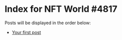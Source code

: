 # Index for NFT World #4817
Posts will be displayed in the order below:

- [Your first post](./001-first.md)

